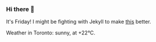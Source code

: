 ### Hi there :wave:

It's Friday! I might be fighting with Jekyll to make [this](https://swissclubto.github.io) better.

Weather in Toronto: sunny, at +22°C.
